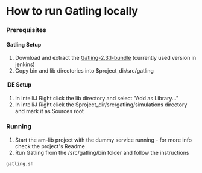 # How to run Gatling locally
### Prerequisites


#### Gatling Setup
1. Download and extract the [Gatling-2.3.1-bundle](https://repo1.maven.org/maven2/io/gatling/highcharts/gatling-charts-highcharts-bundle/2.3.1/gatling-charts-highcharts-bundle-2.3.1-bundle.zip) (currently used version in jenkins)
2. Copy bin and lib directories into $project_dir/src/gatling

#### IDE Setup
1. In intelliJ Right click the lib directory and select "Add as Library..."
2. In intelliJ Right click the $project_dir/src/gatling/simulations directory and mark it as Sources root

### Running
1. Start the am-lib project with the dummy service running - for more info check the project's Readme
2. Run Gatling from the /src/gatling/bin folder and follow the instructions
```bash
gatling.sh
```